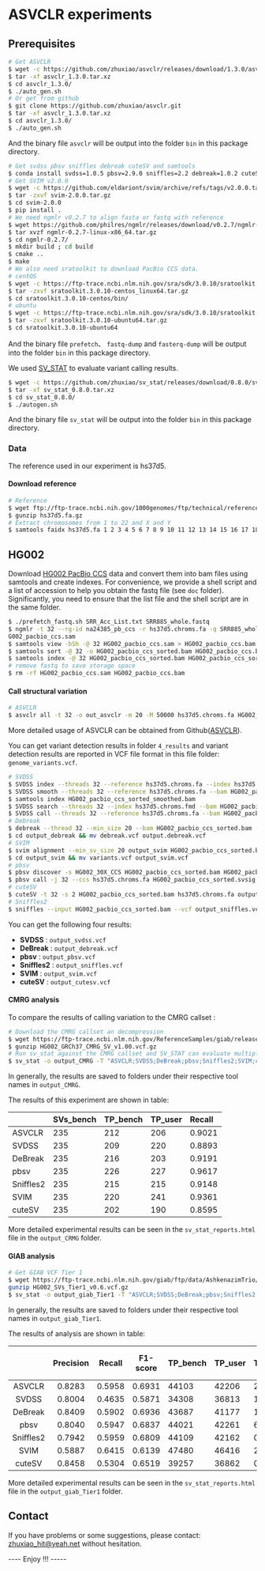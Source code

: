 # ASVCLR experiments 

## Prerequisites

```sh
# Get ASVCLR 
$ wget -c https://github.com/zhuxiao/asvclr/releases/download/1.3.0/asvclr_1.3.0.tar.xz
$ tar -xf asvclr_1.3.0.tar.xz
$ cd asvclr_1.3.0/
$ ./auto_gen.sh
# Or get from github
$ git clone https://github.com/zhuxiao/asvclr.git
$ tar -xf asvclr_1.3.0.tar.xz
$ cd asvclr_1.3.0/
$ ./auto_gen.sh
```

And the binary file `asvclr` will be output into the folder `bin` in this package directory.

```sh
# Get svdss pbsv sniffles debreak cuteSV and samtools
$ conda install svdss=1.0.5 pbsv=2.9.0 sniffles=2.2 debreak=1.0.2 cuteSV=2.1.0 samtools 
# Get SVIM v2.0.0
$ wget -c https://github.com/eldariont/svim/archive/refs/tags/v2.0.0.tar.gz
$ tar -zxvf svim-2.0.0.tar.gz
$ cd svim-2.0.0
$ pip install .
# We need ngmlr v0.2.7 to align fasta or fastq with reference
$ wget https://github.com/philres/ngmlr/releases/download/v0.2.7/ngmlr-0.2.7-linux-x86_64.tar.gz
$ tar xvzf ngmlr-0.2.7-linux-x86_64.tar.gz
$ cd ngmlr-0.2.7/
$ mkdir build ; cd build
$ cmake ..
$ make
# We also need sratoolkit to download PacBio CCS data.
# centOS
$ wget -c https://ftp-trace.ncbi.nlm.nih.gov/sra/sdk/3.0.10/sratoolkit.3.0.10-centos_linux64.tar.gz
$ tar -zxvf sratoolkit.3.0.10-centos_linux64.tar.gz
$ cd sratoolkit.3.0.10-centos/bin/
# ubuntu
$ wget -c https://ftp-trace.ncbi.nlm.nih.gov/sra/sdk/3.0.10/sratoolkit.3.0.10-ubuntu64.tar.gz
$ tar -zxvf sratoolkit.3.0.10-ubuntu64.tar.gz
$ cd sratoolkit.3.0.10-ubuntu64
```

And the binary file `prefetch`、 `fastq-dump`  and `fasterq-dump` will be output into the folder `bin` in this package directory.

We used  [SV_STAT](https://github.com/zhuxiao/sv_stat) to evaluate variant calling results.

```sh
$ wget -c https://github.com/zhuxiao/sv_stat/releases/download/0.8.0/sv_stat_0.8.0.tar.xz
$ tar -xf sv_stat_0.8.0.tar.xz
$ cd sv_stat_0.8.0/
$ ./autogen.sh
```

And the binary file `sv_stat` will be output into the folder `bin` in this package directory.

### Data

The reference used in our experiment is hs37d5.

#### Download reference

```sh
# Reference
$ wget ftp://ftp-trace.ncbi.nih.gov/1000genomes/ftp/technical/reference/phase2_reference_assembly_sequence/hs37d5.fa.gz
$ gunzip hs37d5.fa.gz
# Extract chromosomes from 1 to 22 and X and Y
$ samtools faidx hs37d5.fa 1 2 3 4 5 6 7 8 9 10 11 12 13 14 15 16 17 18 19 20 21 22 X Y > hs37d5.chroms.fa
```

## HG002

Download [HG002 PacBio CCS](https://www.ncbi.nlm.nih.gov/sra/SRX5327410) data and convert them into bam files using samtools and create indexes. For convenience, we provide a shell script and a list of accession to help you obtain the fastq file (see `doc` folder). Significantly, you need to ensure that the list file and the shell script are in the same folder. 

```sh
$ ./prefetch_fastq.sh SRR_Acc_List.txt SRR885_whole.fastq
$ ngmlr -t 32 --rg-id na24385_pb_ccs -r hs37d5.chroms.fa -q SRR885_whole.fastq -o H
G002_pacbio_ccs.sam
$ samtools view -bSh -@ 32 HG002_pacbio_ccs.sam > HG002_pacbio_ccs.bam
$ samtools sort -@ 32 -o HG002_pacbio_ccs_sorted.bam HG002_pacbio_ccs.bam
$ samtools index -@ 32 HG002_pacbio_ccs_sorted.bam HG002_pacbio_ccs_sorted.bai
# remove fastq to save storage space
$ rm -rf HG002_pacbio_ccs.sam HG002_pacbio_ccs.bam
```

#### Call structural variation

```sh
# ASVCLR
$ asvclr all -t 32 -o out_asvclr -m 20 -M 50000 hs37d5.chroms.fa HG002_PacBio_CCS_sorted.bam
```

More  detailed usage of ASVCLR can be obtained from Github([ASVCLR](https://github.com/zhuxiao/asvclr)).

You can get variant detection results in folder `4_results` and variant detection results are reported in VCF file format in this file folder: `genome_variants.vcf`.

```sh
# SVDSS
$ SVDSS index --threads 32 --reference hs37d5.chroms.fa --index hs37d5.chroms.fmd
$ SVDSS smooth --threads 32 --reference hs37d5.chroms.fa --bam HG002_pacbio_ccs_sorted.bam > HG002_pacbio_ccs_sorted_smoothed.bam
$ samtools index HG002_pacbio_ccs_sorted_smoothed.bam
$ SVDSS search --threads 32 --index hs37d5.chroms.fmd --bam HG002_pacbio_ccs_sorted_smoothed.bam > specifics.txt
$ SVDSS call --threads 32 --reference hs37d5.chroms.fa --bam HG002_pacbio_ccs_sorted_smoothed.bam --sfs specifics.txt > output_svdss.vcf
# Debreak
$ debreak --thread 32 --min_size 20 --bam HG002_pacbio_ccs_sorted.bam --outpath output_debreak --rescue_large_ins --poa --ref hs37d5.chroms.fa 
$ cd output_debreak && mv debreak.vcf output.debreak.vcf
# SVIM
$ svim alignment --min_sv_size 20 output_svim HG002_pacbio_ccs_sorted.bam hs37d5.chroms.fa
$ cd output_svim && mv variants.vcf output_svim.vcf
# pbsv
$ pbsv discover -s HG002_30X_CCS HG002_pacbio_ccs_sorted.bam HG002_pacbio_ccs_sorted.svsig.gz
$ pbsv call -j 32 --ccs hs37d5.chroms.fa HG002_pacbio_ccs_sorted.svsig.gz output_pbsv.vcf
# cuteSV
$ cuteSV -t 32 -s 2 HG002_pacbio_ccs_sorted.bam hs37d5.chroms.fa output_cutesv.vcf $PWD
# Sniffles2
$ sniffles --input HG002_pacbio_ccs_sorted.bam --vcf output_sniffles.vcf --reference hs37d5.chroms.fa --threads 32 --minsvlen 20
```

You can get the following four results:

* **SVDSS** : `output_svdss.vcf`
* **DeBreak** : `output_debreak.vcf`
* **pbsv** : `output_pbsv.vcf`
* **Sniffles2** : `output_sniffles.vcf`
* **SVIM** : `output_svim.vcf`
* **cuteSV** : `output_cutesv.vcf`

#### CMRG analysis

To compare the results of calling variation to the CMRG callset :

```sh
# Download the CMRG callset an decompression
$ wget https://ftp-trace.ncbi.nlm.nih.gov/ReferenceSamples/giab/release/AshkenazimTrio/HG002_NA24385_son/CMRG_v1.00/GRCh37/StructuralVariant/HG002_GRCh37_CMRG_SV_v1.00.vcf.gz
$ gunzip HG002_GRCh37_CMRG_SV_v1.00.vcf.gz
# Run sv_stat against the CMRG callset and SV_STAT can evaluate multiple callsets simultaneously.
$ sv_stat -o output_CMRG -T "ASVCLR;SVDSS;DeBreak;pbsv;Sniffles2;SVIM;cuteSV" genome_variants.vcf output_svdss.vcf output_debreak.vcf output_pbsv.vcf output_sniffles.vcf output_svim.vcf output_cutesv.vcf HG002_GRCh37_CMRG_SV_v1.00.vcf hs37d5.chroms.fa 
```

In generally, the results are saved to folders under their respective tool names in `output_CMRG`.

The results of this experiment are shown in table:

|           | SVs_bench | TP_bench | TP_user | Recall |
| :-------- | --------- | :------- | :------ | :----- |
| ASVCLR    | 235       | 212      | 206     | 0.9021 |
| SVDSS     | 235       | 209      | 220     | 0.8893 |
| DeBreak   | 235       | 216      | 203     | 0.9191 |
| pbsv      | 235       | 226      | 227     | 0.9617 |
| Sniffles2 | 235       | 215      | 215     | 0.9148 |
| SVIM      | 235       | 220      | 241     | 0.9361 |
| cuteSV    | 235       | 202      | 190     | 0.8595 |

More detailed experimental results can be seen in the `sv_stat_reports.html` file in the `output_CRMG` folder.

#### GIAB analysis

```sh
# Get GIAB VCF Tier 1 
$ wget https://ftp-trace.ncbi.nlm.nih.gov/giab/ftp/data/AshkenazimTrio/analysis/NIST_SVs_Integration_v0.6/HG002_SVs_Tier1_v0.6.vcf.gz
gunzip HG002_SVs_Tier1_v0.6.vcf.gz
$ sv_stat -o output_giab_Tier1 -T "ASVCLR;SVDSS;DeBreak;pbsv;Sniffles2;SVIM;cuteSV" genome_variants.vcf output_svdss.vcf output_debreak.vcf output_pbsv.vcf output_sniffles.vcf output_svim.vcf output_cutesv.vcf HG002_SVs_Tier1_v0.6.vcf hs37d5.chroms.fa
```

In generally, the results are saved to folders under their respective tool names in `output_giab_Tier1`.

The results of analysis are shown in table:

|           | Precision | Recall | F1-score | TP_bench | TP_user | Time(min) | Peak Mem.(GiB) | Threads |
| :-------: | :-------: | :----: | :------: | -------- | ------- | --------- | -------------- | ------- |
|  ASVCLR   |  0.8283   | 0.5958 |  0.6931  | 44103    | 42206   | 29.3      | 17.6           | 32      |
|   SVDSS   |  0.8004   | 0.4635 |  0.5871  | 34308    | 36813   | 124.7     | 11.8           | 32      |
|  DeBreak  |  0.8409   | 0.5902 |  0.6936  | 43687    | 41177   | 18.2      | 8.6            | 32      |
|   pbsv    |  0.8040   | 0.5947 |  0.6837  | 44021    | 42261   | 65.2      | 21.3           | 32      |
| Sniffles2 |  0.7942   | 0.5959 |  0.6809  | 44109    | 42162   | 0.8       | 2.9            | 32      |
|   SVIM    |  0.5887   | 0.6415 |  0.6139  | 47480    | 46416   | 20.6      | 1.1            | 1       |
|  cuteSV   |  0.8458   | 0.5304 |  0.6519  | 39257    | 36862   | 0.9       | 2.1            | 32      |

More detailed experimental results can be seen in the `sv_stat_reports.html` file in the `output_giab_Tier1` folder.

## Contact

If you have problems or some suggestions, please contact: zhuxiao_hit@yeah.net without hesitation. 

---- Enjoy !!! -----
